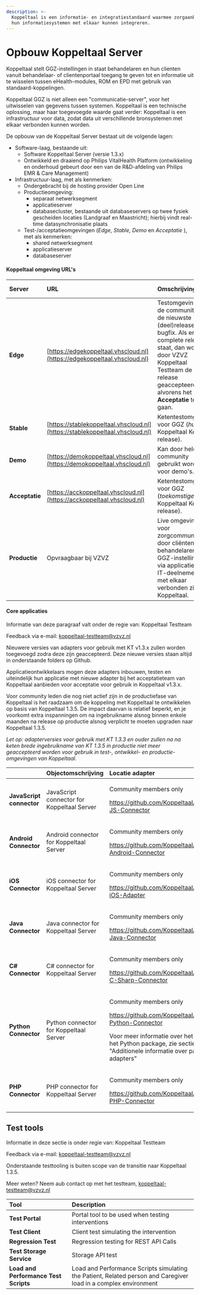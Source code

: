 ```yaml
---
description: >-
  Koppeltaal is een informatie- en integratiestandaard waarmee zorgaanbieders
  hun informatiesystemen met elkaar kunnen integreren.
---
```


# Opbouw Koppeltaal Server

Koppeltaal stelt GGZ-instellingen in staat behandelaren en hun clienten vanuit behandelaar- of clientenportaal toegang te geven tot en informatie uit te wisselen tussen eHealth-modules, ROM en EPD met gebruik van standaard-koppelingen.

Koppeltaal GGZ is niet alleen een "communicatie-server", voor het uitwisselen van gegevens tussen systemen. Koppeltaal is een technische oplossing, maar haar toegevoegde waarde gaat verder: Koppeltaal is een infrastructuur voor data, zodat data uit verschillende bronsystemen met elkaar verbonden kunnen worden.

De opbouw van de Koppeltaal Server bestaat uit de volgende lagen:

* Software-laag, bestaande uit:
  * Software Koppeltaal Server \(versie 1.3.x\)
  * Ontwikkeld en draaiend op Philips VitalHealth Platform \(ontwikkeling en onderhoud gebeurt door een van de R&D-afdeling van Philips EMR & Care Management\)
* Infrastructuur-laag, met als kenmerken:
  * Ondergebracht bij de hosting provider Open Line
  * Productieomgeving:
    * separaat netwerksegment
    * applicatieserver
    * databasecluster, bestaande uit databaseservers op twee fysiek gescheiden locaties \(Landgraaf en Maastricht\); hierbij vindt real-time datasynchronisatie plaats
  * Test-/acceptatieomgevingen \(_Edge_, _Stable, Demo_ en _Acceptatie_ \), met als kenmerken:
    * shared netwerksegment
    * applicatieserver
    * databaseserver

#### Koppeltaal omgeving URL's

| Server | URL | Omschrijving | KT Versie |
| :--- | :--- | :--- | :--- |
| **Edge** | [https://edgekoppeltaal.vhscloud.nl](https://edgekoppeltaal.vhscloud.nl) | Testomgeving van de community, met de nieuwste \(deel\)release of bugfix. Als er een complete release staat, dan wordt door VZVZ Koppeltaal Testteam de release geaccepteerd alvorens het naar **Acceptatie** te laten gaan. | 1.3.9 |
| **Stable** | [https://stablekoppeltaal.vhscloud.nl](https://stablekoppeltaal.vhscloud.nl) | Ketentestomgeving voor GGZ \(_huidige_ Koppeltaal Kern release\). | 1.3.9 |
| **Demo** | [https://demokoppeltaal.vhscloud.nl](https://demokoppeltaal.vhscloud.nl) | Kan door hele community gebruikt worden voor demo's. | 1.3.8 |
| **Acceptatie** | [https://acckoppeltaal.vhscloud.nl](https://acckoppeltaal.vhscloud.nl) | Ketentestomgeving voor GGZ \(_toekomstige_ Koppeltaal Kern release\). | 1.3.9 |
| **Productie** | Opvraagbaar bij VZVZ | Live omgeving voor zorgcommunicatie door cliënten en behandelaren van GGZ-instellingen via applicaties van IT-deelnemers die met elkaar verbonden zijn via Koppeltaal. | 1.3.8 |

#### Core applicaties

Informatie van deze paragraaf valt onder de regie van: Koppeltaal Testteam

Feedback via e-mail: [koppeltaal-testteam@vzvz.nl](mailto:koppeltaal-testteam@vzvz.nl)

Nieuwere versies van adapters voor gebruik met KT v1.3.x zullen worden toegevoegd zodra deze zijn geaccepteerd. Deze nieuwe versies staan altijd in onderstaande folders op Github.

Applicatieontwikkelaars mogen deze adapters inbouwen, testen en uiteindelijk hun applicatie met nieuwe adapter bij het acceptatieteam van Koppeltaal aanbieden voor acceptatie voor gebruik in Koppeltaal v1.3.x.

Voor community leden die nog niet actief zijn in de productiefase van Koppeltaal is het raadzaam om de koppeling met Koppeltaal te ontwikkelen op basis van Koppeltaal 1.3.5. De impact daarvan is relatief beperkt, en je voorkomt extra inspanningen om na ingebruikname alsnog binnen enkele maanden na release op productie alsnog verplicht te moeten upgraden naar Koppeltaal 1.3.5.

_Let op: adapterversies voor gebruik met KT 1.3.3 en ouder zullen na na keten brede ingebruikname van KT 1.3.5 in productie niet meer geaccepteerd worden voor gebruik in test-, ontwikkel- en productie-omgevingen van Koppeltaal._

<table>
  <thead>
    <tr>
      <th style="text-align:left"></th>
      <th style="text-align:left">Objectomschrijving</th>
      <th style="text-align:left">Locatie adapter</th>
    </tr>
  </thead>
  <tbody>
    <tr>
      <td style="text-align:left"><b>JavaScript connector</b>
      </td>
      <td style="text-align:left">JavaScript connector for Koppeltaal Server</td>
      <td style="text-align:left">
        <p>Community members only</p>
        <p><a href="https://github.com/Koppeltaal/Koppeltaal-JS-Connector">https://github.com/Koppeltaal/Koppeltaal-JS-Connector</a>
        </p>
      </td>
    </tr>
    <tr>
      <td style="text-align:left"><b>Android Connector</b>
      </td>
      <td style="text-align:left">Android connector for Koppeltaal Server</td>
      <td style="text-align:left">
        <p>Community members only</p>
        <p> <a href="https://github.com/Koppeltaal/Koppeltaal-Android-Connector">https://github.com/Koppeltaal/Koppeltaal-Android-Connector</a>
        </p>
      </td>
    </tr>
    <tr>
      <td style="text-align:left"><b>iOS Connector</b>
      </td>
      <td style="text-align:left">iOS connector for Koppeltaal Server</td>
      <td style="text-align:left">
        <p>Community members only</p>
        <p><a href="https://github.com/Koppeltaal/Koppeltaal-iOS-Adapter">https://github.com/Koppeltaal/Koppeltaal-iOS-Adapter</a>
        </p>
      </td>
    </tr>
    <tr>
      <td style="text-align:left"><b>Java Connector</b>
      </td>
      <td style="text-align:left">Java connector for Koppeltaal Server</td>
      <td style="text-align:left">
        <p>Community members only</p>
        <p><a href="https://github.com/Koppeltaal/Koppeltaal-Java-Connector">https://github.com/Koppeltaal/Koppeltaal-Java-Connector</a>
        </p>
      </td>
    </tr>
    <tr>
      <td style="text-align:left"><b>C# Connector</b>
      </td>
      <td style="text-align:left">C# connector for Koppeltaal Server</td>
      <td style="text-align:left">
        <p>Community members only</p>
        <p><a href="https://github.com/Koppeltaal/Koppeltaal-C-Sharp-Connector">https://github.com/Koppeltaal/Koppeltaal-C-Sharp-Connector</a>
        </p>
      </td>
    </tr>
    <tr>
      <td style="text-align:left"><b>Python Connector</b>
      </td>
      <td style="text-align:left">Python connector for Koppeltaal Server</td>
      <td style="text-align:left">
        <p>Community members only</p>
        <p><a href="https://github.com/Koppeltaal/Koppeltaal-Python-Connector">https://github.com/Koppeltaal/Koppeltaal-Python-Connector</a>
        </p>
        <p>Voor meer informatie over het gebruik van het Python package, zie sectie
          &quot;Additionele informatie over packages van adapters&quot;</p>
      </td>
    </tr>
    <tr>
      <td style="text-align:left"><b>PHP Connector</b>
      </td>
      <td style="text-align:left">PHP connector for Koppeltaal Server</td>
      <td style="text-align:left">
        <p>Community members only</p>
        <p><a href="https://github.com/Koppeltaal/Koppeltaal-PHP-Connector">https://github.com/Koppeltaal/Koppeltaal-PHP-Connector</a>
        </p>
      </td>
    </tr>
  </tbody>
</table>

## Test tools

Informatie in deze sectie is onder regie van: Koppeltaal Testteam

Feedback via e-mail: [koppeltaal-testteam@vzvz.nl](mailto:koppeltaal-testteam@vzvz.nl)

Onderstaande testtooling is buiten scope van de transitie naar Koppeltaal 1.3.5.

Meer weten? Neem aub contact op met het testteam, [koppeltaal-testteam@vzvz.nl](mailto:koppeltaal-testteam@vzvz.nl)

| **Tool** | Description |
| :--- | :--- |
| **Test Portal** | Portal tool to be used when testing interventions |
| **Test Client** | Client test simulating the intervention |
| **Regression Test** | Regression testing for REST API Calls |
| **Test Storage Service** | Storage API test |
| **Load and Performance Test Scripts** | Load and Performance Scripts simulating the Patient, Related person and Caregiver load in a complex environment |

